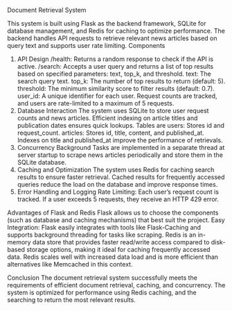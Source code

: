 Document Retrieval System

This system is built using Flask as the backend framework, SQLite for database management, and Redis for caching to optimize performance. The backend handles API requests to retrieve relevant news articles based on query text and supports user rate limiting.
Components
1. API Design
	/health: Returns a random response to check if the API is active.
	/search: Accepts a user query and returns a list of top results based on specified parameters: text, top_k, and threshold.
		text: The search query text.
		top_k: The number of top results to return (default: 5).
		threshold: The minimum similarity score to filter results (default: 0.7).
		user_id: A unique identifier for each user. Request counts are tracked, and users are rate-limited to a maximum of 5 			requests.
2. Database Interaction
The system uses SQLite to store user request counts and news articles. Efficient indexing on article titles and publication dates ensures quick lookups.
Tables are users: Stores id and request_count.
	   articles: Stores id, title, content, and published_at.
Indexes on title and published_at improve the performance of retrievals.
3. Concurrency
Background Tasks are implemented in a separate thread at server startup to scrape news articles periodically and store them in the SQLite database.
4. Caching and Optimization
The system uses Redis for caching search results to ensure faster retrieval. Cached results for frequently accessed queries reduce the load on the database and improve response times.
5. Error Handling and Logging
Rate Limiting: Each user’s request count is tracked. If a user exceeds 5 requests, they receive an HTTP 429 error.

Advantages of Flask and Redis
Flask allows us to choose the components (such as database and caching mechanisms) that best suit the project.
Easy Integration: Flask easily integrates with tools like Flask-Caching and supports background threading for tasks like scraping.
Redis is an in-memory data store that provides faster read/write access compared to disk-based storage options, making it ideal for caching frequently accessed data.
Redis scales well with increased data load and is more efficient than alternatives like Memcached in this context.

Conclusion
The document retrieval system successfully meets the requirements of efficient document retrieval, caching, and concurrency.
The system is optimized for performance using Redis caching, and the searching to return the most relevant results.
